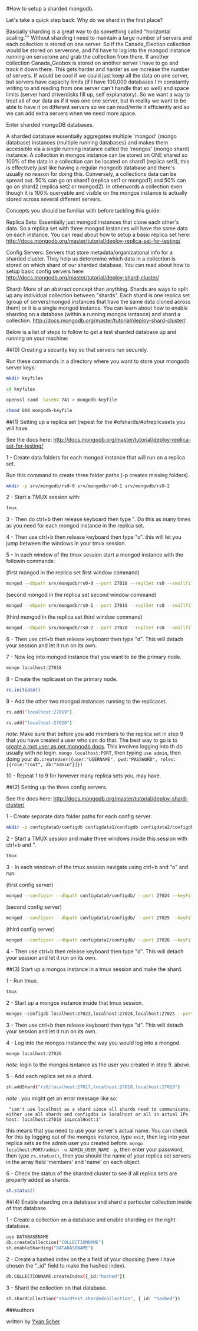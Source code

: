 #How to setup a sharded mongodb.

Let's take a quick step back: Why do we shard in the first place?

Bascially sharding is a great way to do something called "horizontal scaling."" Without sharding i need to maintain a large number of servers and each collection is stored on one server. So if the Canada_Election collection would be stored on serverone, and I'd have to log into the mongod instance running on serverone and grab the collection from there. If another collection Canada_Geobox is stored on another server I have to go and track it down there.  This gets harder and harder as we increase the number of servers. If would be cool if we could just keep all the data on one server, but servers have capacity limits (if I have 100,000 databases I'm constantly writing to and reading from one server can't handle that so well) and space limits (server hard drive/disks fill up, self explanatory). So we want a way to treat all of our data as if it was one one server, but in reality we want to be able to have it on different servers so we can read/write it efficiently and so we can add extra servers when we need more space.

Enter sharded mongoDB databases.

A sharded database essentially aggregates multiple 'mongod' (mongo database) instances (multiple running databases) and makes them accessible via a single running instance called the 'mongos' (mongo shard) instance. A collection in mongos instance can be stored on ONE shared so 100% of the data in a collection can be located on shard1 (replica set1), this is effectively just like having a regular mongodb database and there's usually no reason for doing this. Conversely, a collections data can be spread out. 50% can go on shard1 (replica set1 or mongod1) and 50% can go on shard2 (replica set2 or mongod2). In otherwords a collection even though it is 100% queryable and visible on the mongos instance is actually stored across several different servers. 

Concepts you should be familiar with before tackling this guide:

Replica Sets: Essentially just mongod instances that clone each other's data. So a replica set with three mongod instances will have the same data on each instance. You can read about how to setup a basic replica set here:
<a href="http://docs.mongodb.org/master/tutorial/deploy-replica-set-for-testing/">
http://docs.mongodb.org/master/tutorial/deploy-replica-set-for-testing/
</a>

Config Servers: Servers that store metadata/organizational info for a sharded cluster. They help us deteremine which data in a collection is stored on which shard of our sharded database. You can read about how to setup basic config servers here:
<a href="http://docs.mongodb.org/master/tutorial/deploy-shard-cluster/">
http://docs.mongodb.org/master/tutorial/deploy-shard-cluster/
</a>

Shard: More of an abstract concept than anything. Shards are ways to split up any individual collection between "shards". Each shard is one replica set (group of servers/mongod instances that have the same data cloned across them) or it is a single mongod instance. You can learn about how to enable sharding on a database (within a running mongos isntance) and shard a collection. 
<a href="http://docs.mongodb.org/master/tutorial/deploy-shard-cluster/">
http://docs.mongodb.org/master/tutorial/deploy-shard-cluster/
</a>

Below is a list of steps to follow to get a test sharded database up and running on your machine:


##(0) Creating a security key so that servers run securely.

Run these commands in a directory where you want to store your mongodb server keys:

```sh
mkdir keyfiles

cd keyfiles

openssl rand -base64 741 > mongodb-keyfile

chmod 600 mongodb-keyfile
```

##(1) Setting up a replica set (repeat for the #ofshards/#ofreplicasets you will have.

See the docs here: <a href="http://docs.mongodb.org/master/tutorial/deploy-replica-set-for-testing/">http://docs.mongodb.org/master/tutorial/deploy-replica-set-for-testing/</a>

1 - Create data folders for each mongod instance that will run on a replica set.

Run this command to create three folder paths (-p creates missing folders).

```sh
mkdir -p srv/mongodb/rs0-0 srv/mongodb/rs0-1 srv/mongodb/rs0-2
```

2 - Start a TMUX session with:

```sh
tmux
```

3 - Then do ctrl+b then release keyboard then type ". Do this as many times as you need for each mongod instance in the replica set.

4 - Then use ctrl+b then release keyboard then type "o". this will let you jump between the windows in your tmux session.

5 - In each window of the tmux session start a mongod instance with the followin commands:

(first mongod in the replica set first window command)

```sh
mongod --dbpath srv/mongodb/rs0-0 --port 27018 --replSet rs0 --smallfiles --oplogSize 128 -—keyFile keyfiles/mongodb-keyfile
```

(second mongod in the replica set second window command)

```sh
mongod --dbpath srv/mongodb/rs0-1 --port 27019 --replSet rs0 --smallfiles --oplogSize 128 -—keyFile keyfiles/mongodb-keyfile
```

(third mongod in the replica set third window command)

```sh
mongod --dbpath srv/mongodb/rs0-2 --port 27020 --replSet rs0 --smallfiles --oplogSize 128 -—keyFile keyfiles/mongodb-keyfile
```

6 - Then use ctrl+b then release keyboard then type "d". This will detach your session and let it run on its own.

7 - Now log into mongod instance that you want to be the primary node.

```sh
mongo localhost:27018
```

8 - Create the replicaset on the primary node.

```sh
rs.initiate()
```

9 - Add the other two mongod instances running to the replicaset.

```sh
rs.add("localhost:27019")
```

```sh
rs.add("localhost:27020")
```

*note:*  Make sure that before you add members to the replica set in step 9 that you have created a user who can do that. The best way to go is to 
<a href="http://docs.mongodb.org/manual/tutorial/add-admin-user/">create a root user as per mongodb docs</a>. This involves logging into th db usually with no login. `mongo localhost:PORT`, then typing `use admin`, then doing your `db.createUser({user:"USERNAME", pwd:"PASSWORD", roles:[{role:"root", db:"admin"}]})`

10 - Repeat 1 to 9 for however many replica sets you, may have.

##(2) Setting up the three config servers.

See the docs here: <a href="http://docs.mongodb.org/master/tutorial/deploy-shard-cluster/">http://docs.mongodb.org/master/tutorial/deploy-shard-cluster/</a>

1 - Create separate data folder paths for each config server.

```sh
mkdir -p configdata0/configdb configdata1/configdb configdata2/configdb
```

2 - Start a TMUX session and make three windows inside this session with ctrl+b and ".

```sh
tmux
```

3 - In each windown of the tmux session navigate using ctrl+b and "o" and run:

(first config server)

```sh
mongod --configsvr --dbpath configdata0/configdb/ --port 27024 -—keyFile keyfiles/mongodb-keyfile
```

(second config server)

```sh
mongod --configsvr --dbpath configdata1/configdb/ --port 27025 -—keyFile keyfiles/mongodb-keyfile
```

(third config server)

```sh
mongod --configsvr --dbpath configdata2/configdb/ --port 27026 -—keyFile keyfiles/mongodb-keyfile
```

4 - Then use ctrl+b then release keyboard then type "d". This will detach your session and let it run on its own.

##(3) Start up a mongos instance in a tmux session and make the shard.

1 - Run tmux.

```sh
tmux
```

2 - Start up a mongos instance inside that tmux session.

```sh
mongos —configdb localhost:27023,localhost:27024,localhost:27025 --port 27026 --keyFile keyfiles/mongodb-keyfile
```

3 - Then use ctrl+b then release keyboard then type "d". This will detach your session and let it run on its own.

4 - Log into the mongos instance the way you would log into a mongod.

```sh
mongo localhost:27026
```

*note*: login to the mongos isntance as the user you created in step 9. above.

5 - Add each replica set as a shard.

```sh
sh.addShard("rs0/localhost:27017,localhost:27018,localhost:27019")
```

*note* : you might get an error message like so:

```
 "can't use localhost as a shard since all shards need to communicate. either use all shards and configdbs in localhost or all in actual IPs  host: localhost:27018 isLocalHost:1"
```

this means that you need to use your server's actual name. You can check for this by logging out of the mongos instance, type `exit`, then log into your replica sets as the admin user you created before. `mongo localhost:PORT/admin -u ADMIN_USER_NAME -p`, then enter your password, then type `rs.status()`, then you should the name of your replica set servers in the array field 'members' and 'name' on each object.

6 - Check the status of the sharded cluster to see if all replica sets are properly added as shards.

```sh
sh.status()
```

##(4) Enable sharding on a database and shard a particular collection inside of that database.

1 - Create a collection on a database and enable sharding on the right database.

```sh
use DATABASENAME
db.createCollection("COLLECTIONNAME")
sh.enableSharding("DATABASENAME")
```

2 - Create a hashed index on the a field of your choosing (here I have chosen the "_id" field to make the hashed index).

```sh
db.COLLECTIONNAME.createIndex({_id:"hashed"})
```

3 - Shard the collection on that database.

```sh
sh.shardCollection("shardtest.shardedcollection", {_id: "hashed"})
```

###authors

written by <a href="https://github.com/yvan">Yvan Scher</a>
